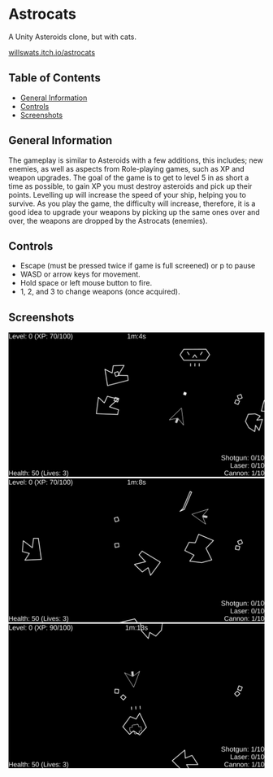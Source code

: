# Astrocats

A Unity Asteroids clone, but with cats.

[willswats.itch.io/astrocats](https://willswats.itch.io/astrocats)

## Table of Contents

<!--toc:start-->

- [General Information](#general-information)
- [Controls](#controls)
- [Screenshots](#screenshots)
<!--toc:end-->

## General Information

The gameplay is similar to Asteroids with a few additions, this includes; new enemies, as well as aspects from Role-playing games, such as XP and weapon upgrades. The goal of the game is to get to level 5 in as short a time as possible, to gain XP you must destroy asteroids and pick up their points. Levelling up will increase the speed of your ship, helping you to survive. As you play the game, the difficulty will increase, therefore, it is a good idea to upgrade your weapons by picking up the same ones over and over, the weapons are dropped by the Astrocats (enemies).

## Controls

- Escape (must be pressed twice if game is full screened) or p to pause
- WASD or arrow keys for movement.
- Hold space or left mouse button to fire.
- 1, 2, and 3 to change weapons (once acquired).

## Screenshots

![Screenshot 1](./Screenshots/ScreenshotOne.png)
![Screenshot 2](./Screenshots/ScreenshotTwo.png)
![Screenshot 3](./Screenshots/ScreenshotThree.png)
